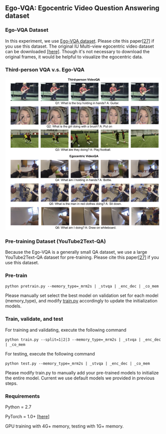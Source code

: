 ## Ego-VQA:  Egocentric Video Question Answering dataset

### Ego-VQA Dataset
In this experiment, we use [Ego-VQA dataset](https://github.com/fanchenyou/EgoVQA/tree/master/data).
Please cite this paper[[27]](http://homes.sice.indiana.edu/fan6/docs/EgoVQA.pdf) if you use this dataset.
The original IU Multi-view egocentric video dataset can be downloaded [[here]](http://vision.soic.indiana.edu/identifying-1st-3rd/).
Though it's not necessary to download the original frames, it would be helpful to visualize the egocentric data.

### Third-person VQA v.s. Ego-VQA
![Task](/pics/video_sample.png)  



### Pre-training Dataset (YouTube2Text-QA)
Because the Ego-VQA is a generally small QA dataset, we use a large YouTube2Text-QA dataset for pre-training.
Please cite this paper[[27]](https://arxiv.org/abs/1707.06355) if you use this dataset.



### Pre-train
~~~~
python pretrain.py --memory_type=_mrm2s | _stvqa | _enc_dec | _co_mem
~~~~
Please manually set select the best model on validation set for each model (memory_type), 
and modify [train.py](https://github.com/fanchenyou/EgoVQA/blob/master/train.py#L149) accordingly to update the initialization models.

### Train, validate, and test
For training and validating, execute the following command
~~~~
python train.py --split=1|2|3 --memory_type=_mrm2s | _stvqa | _enc_dec | _co_mem
~~~~

For testing, execute the following command
~~~~
python test.py --memory_type=_mrm2s | _stvqa | _enc_dec | _co_mem
~~~~

Please modify train.py to manually add your pre-trained models to initialize the entire model.
Current we use default models we provided in previous steps.


### Requirements
Python = 2.7
 
PyTorch = 1.0+ [[here]](https://pytorch.org/)

GPU training with 4G+ memory, testing with 1G+ memory.

